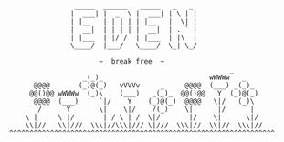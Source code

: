   
                     _____  ______   _____   _   _ 
                    |  ___| |  _  \ |  ___| | \ | |
                    | |__   | | | | | |__   |  \| |
                    |  __|  | | | | |  __|  | . ` |
                    | |___  | |/ /  | |___  | |\  |
                    \____/  |___/   \____/  \_| \_/
                                   
                           ~  break free  ~       
                                                           _
                       _(_)_                          wWWWw   _
           @@@@       (_)@(_)   vVVVv     _     @@@@  (___) _(_)_
          @@()@@ wWWWw  (_)\    (___)   _(_)_  @@()@@   Y  (_)@(_)
           @@@@  (___)     `|/    Y    (_)@(_)  @@@@   \|/   (_)\
            /      Y       \|    \|/    /(_)    \|      |/      |
         \ |     \ |/       | / \ | /  \|/       |/    \|      \|/
         \\|//   \\|///  \\\|//\\\|/// \|///  \\\|//  \\|//  \\\|// 
     ^^^^^^^^^^^^^^^^^^^^^^^^^^^^^^^^^^^^^^^^^^^^^^^^^^^^^^^^^^^^^^^^^


